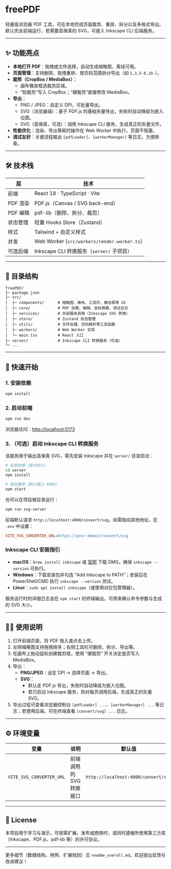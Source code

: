 # freePDF

轻量级浏览器 PDF 工具，可在本地完成页面裁剪、重排、拆分以及多格式导出。默认完全前端运行，若需要高保真的 SVG，可接入 Inkscape CLI 后端服务。

---

## ✨ 功能亮点

- **本地打开 PDF**：拖拽或文件选择，自动生成缩略图，离线可用。
- **页面管理**：支持删除、拖拽重排、按页码范围拆分导出（如 `1,3,5-8,10-`）。
- **裁剪（CropBox / MediaBox）**：
  - 画布橡皮框选裁剪区域。
  - “软裁剪”写入 CropBox；“硬裁剪”直接修改 MediaBox。
- **导出**：
  - PNG / JPEG：自定义 DPI，可批量导出。
  - SVG（浏览器端）：基于 PDF.js 的基础矢量导出，失败时自动降级为嵌入位图。
  - SVG（高保真，可选）：调用 Inkscape CLI 服务，生成真正的矢量文件。
- **性能优化**：渲染、导出等耗时操作在 Web Worker 中执行，页面不阻塞。
- **调试友好**：关键流程输出 `[pdfLoader]`、`[workerManager]` 等日志，方便排查。

---

## 🛠 技术栈

| 层 | 技术 |
| --- | --- |
| 前端 | React 18 · TypeScript · Vite |
| PDF 渲染 | PDF.js（Canvas / SVG back-end） |
| PDF 编辑 | pdf-lib（删除、拆分、裁剪） |
| 状态管理 | 轻量 Hooks Store（Zustand） |
| 样式 | Tailwind + 自定义样式 |
| 并发 | Web Worker (`src/workers/render.worker.ts`) |
| 可选后端 | Inkscape CLI 转换服务（`server/` 子项目） |

---

## 📂 目录结构

```text
freePDF/
├─ package.json
├─ src/
│  ├─ components/      # 缩略图、画布、工具栏、模态框等 UI
│  ├─ core/            # PDF 加载、编辑、坐标换算、调试日志
│  ├─ services/        # 外部服务调用（Inkscape SVG 转换）
│  ├─ store/           # Zustand 状态管理
│  ├─ utils/           # 文件处理、页码解析等工具函数
│  ├─ workers/         # Web Worker 实现
│  └─ main.tsx         # React 入口
├─ server/             # Inkscape CLI 转换服务（可选）
└─ ...
```

---

## 🚀 快速开始

### 1. 安装依赖
```bash
npm install
```

### 2. 启动前端
```bash
npm run dev
```
浏览器访问：<http://localhost:5173>

### 3. （可选）启动 Inkscape CLI 转换服务
该服务用于输出高保真 SVG，需先安装 Inkscape 并在 `server/` 目录启动：
```bash
# 安装依赖（首次执行）
cd server
npm install

# 启动服务（默认端口 4000）
npm start
```
也可以在项目根目录运行：
```bash
npm run svg-server
```

前端默认请求 `http://localhost:4000/convert/svg`。如需指向其他地址，在 `.env` 中设置：
```ini
VITE_SVG_CONVERTER_URL=https://your-domain/convert/svg
```

### Inkscape CLI 安装指引
- **macOS**：`brew install inkscape` 或 [官网](https://inkscape.org/release/) 下载 DMG，确保 `inkscape --version` 可执行。
- **Windows**：下载安装包并勾选 “Add Inkscape to PATH”；安装后在 PowerShell/CMD 执行 `inkscape --version` 测试。
- **Linux**：`sudo apt install inkscape`（或使用对应包管理器）。

服务运行时的详细日志会在 `npm start` 的终端输出，可用来确认命令参数与生成的 SVG 大小。

---

## 🧑‍💻 使用说明

1. 打开前端页面，将 PDF 拖入或点击上传。
2. 左侧缩略图支持拖拽排序；右侧工具栏可删除、拆分、导出等。
3. 在画布上拖动鼠标创建裁剪框，使用 “硬裁剪” 开关决定是否写入 MediaBox。
4. 导出：
   - **PNG/JPEG**：设定 DPI → 选择页面 → 导出。
   - **SVG**：
     - 默认走 PDF.js 导出，失败时自动降级为嵌入位图。
     - 若已启动 Inkscape 服务，则对每页调用后端，生成真正的矢量 SVG。
5. 导出过程可查看浏览器控制台 `[pdfLoader] ...`、`[workerManager] ...` 等日志；若使用后端，可在终端查看 `[convert/svg] ...` 日志。

---

## ⚙️ 环境变量

| 变量 | 说明 | 默认值 |
| --- | --- | --- |
| `VITE_SVG_CONVERTER_URL` | 前端调用的 SVG 转换接口 | `http://localhost:4000/convert/svg` |

---

## 🧾 License

本项目用于学习与演示，可按需扩展。发布或商用时，请同时遵循所使用第三方库（Inkscape、PDF.js、pdf-lib 等）的许可协议。

---

更多细节（数据结构、用例、扩展规划）见 `readme_overall.md`。欢迎提出反馈与改进建议！
